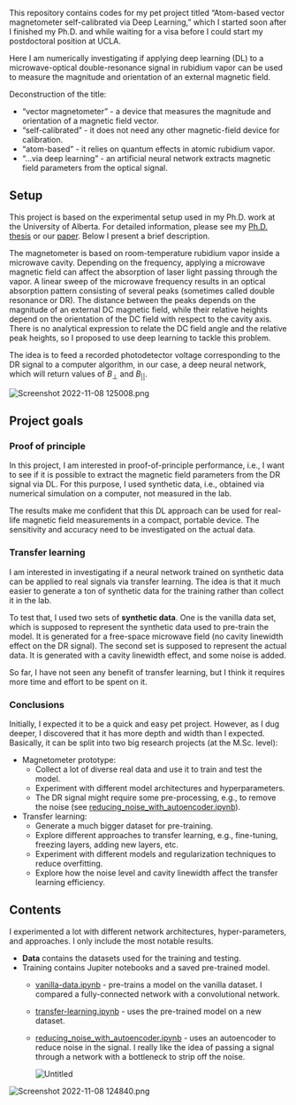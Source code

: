 This repository contains codes for my pet project titled “Atom-based vector magnetometer self-calibrated via Deep Learning,” which I started soon after I finished my Ph.D. and while waiting for a visa before I could start my postdoctoral position at UCLA. 

Here I am numerically investigating if applying deep learning (DL) to a microwave-optical double-resonance signal in rubidium vapor can be used to measure the magnitude and orientation of an external magnetic field.

Deconstruction of the title:

- “vector magnetometer” - a device that measures the magnitude and orientation of a magnetic field vector.
- “self-calibrated” -  it does not need any other magnetic-field device for calibration.
- “atom-based” - it relies on quantum effects in atomic rubidium vapor.
- “…via deep learning” - an artificial neural network extracts magnetic field parameters from the optical signal.

## Setup

This project is based on the experimental setup used in my Ph.D. work at the University of Alberta. For detailed information, please see my [Ph.D. thesis](https://era.library.ualberta.ca/items/b0cd4cfb-e3bd-46ac-a270-8950baea0d94) or our [paper](https://arxiv.org/pdf/2110.10673.pdf). Below I present a brief description.

The magnetometer is based on room-temperature rubidium vapor inside a microwave cavity. Depending on the frequency, applying a microwave magnetic field can affect the absorption of laser light passing through the vapor. A linear sweep of the microwave frequency results in an optical absorption pattern consisting of several peaks (sometimes called double resonance or DR). The distance between the peaks depends on the magnitude of an external DC magnetic field, while their relative heights depend on the orientation of the DC field with respect to the cavity axis. There is no analytical expression to relate the DC field angle and the relative peak heights, so I proposed to use deep learning to tackle this problem.

The idea is to feed a recorded photodetector voltage corresponding to the DR signal to a computer algorithm, in our case, a deep neural network, which will return values of $B_{\perp}$ and $B_{||}$.

![Screenshot 2022-11-08 125008.png](https://s3-us-west-2.amazonaws.com/secure.notion-static.com/174526e3-f86c-4047-9776-4e086b670a01/Screenshot_2022-11-08_125008.png)

## Project goals

### Proof of principle

In this project, I am interested in proof-of-principle performance, i.e., I want to see if it is possible to extract the magnetic field parameters from the DR signal via DL. For this purpose, I used synthetic data, i.e., obtained via numerical simulation on a computer, not measured in the lab. 

The results make me confident that this DL approach can be used for real-life magnetic field measurements in a compact, portable device. The sensitivity and accuracy need to be investigated on the actual data.

### Transfer learning

I am interested in investigating if a neural network trained on synthetic data can be applied to real signals via transfer learning. The idea is that it much easier to generate a ton of synthetic data for the training rather than collect it in the lab.

To test that, I used two sets of ******************************synthetic data******************************. One is the vanilla data set, which is supposed to represent the synthetic data used to pre-train the model. It is generated for a free-space microwave field (no cavity linewidth effect on the DR signal). The second set is supposed to represent the actual data. It is generated with a cavity linewidth effect, and some noise is added. 

So far, I have not seen any benefit of transfer learning, but I think it requires more time and effort to be spent on it.

### Conclusions

Initially, I expected it to be a quick and easy pet project. However, as I dug deeper, I discovered that it has more depth and width than I expected. Basically, it can be split into two big research projects (at the M.Sc. level):

- Magnetometer prototype:
    - Collect a lot of diverse real data and use it to train and test the model.
    - Experiment with different model architectures and hyperparameters.
    - The DR signal might require some pre-processing, e.g., to remove the noise (see [reducing_noise_with_autoencoder.ipynb](https://github.com/tretyakovmipt/atomic_magnetometry_DL/blob/main/Training/reducing_noise_with_autoencoder.ipynb)).
- Transfer learning:
    - Generate a much bigger dataset for pre-training.
    - Explore different approaches to transfer learning, e.g., fine-tuning, freezing layers, adding new layers, etc.
    - Experiment with different models and regularization techniques to reduce overfitting.
    - Explore how the noise level and cavity linewidth affect the transfer learning efficiency.

## Contents

I experimented a lot with different network architectures, hyper-parameters, and approaches. I only include the most notable results.

- **Data** contains the datasets used for the training and testing.
- Training contains Jupiter notebooks and a saved pre-trained model.
    - [vanilla-data.ipynb](https://github.com/tretyakovmipt/atomic_magnetometry_DL/blob/main/Training/vanilla-data.ipynb) - pre-trains a model on the vanilla dataset. I compared a fully-connected network with a convolutional network.
    - [transfer-learning.ipynb](https://github.com/tretyakovmipt/atomic_magnetometry_DL/blob/main/Training/transfer-learning.ipynb) - uses the pre-trained model on a new dataset.
    - [reducing_noise_with_autoencoder.ipynb](https://github.com/tretyakovmipt/atomic_magnetometry_DL/blob/main/Training/reducing_noise_with_autoencoder.ipynb) - uses an autoencoder to reduce noise in the signal. I really like the idea of passing a signal through a network with a bottleneck to strip off the noise.
        
        ![Untitled](https://s3-us-west-2.amazonaws.com/secure.notion-static.com/41ed4e13-3408-4f0c-b601-0af12adc41a5/Untitled.png)
        

![Screenshot 2022-11-08 124840.png](https://s3-us-west-2.amazonaws.com/secure.notion-static.com/7937472a-0a4f-4313-83a5-eca730cd593d/Screenshot_2022-11-08_124840.png)
